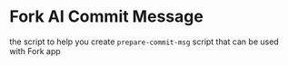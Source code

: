# Fork AI Commit Message

the script to help you create `prepare-commit-msg` script that can be used with Fork app